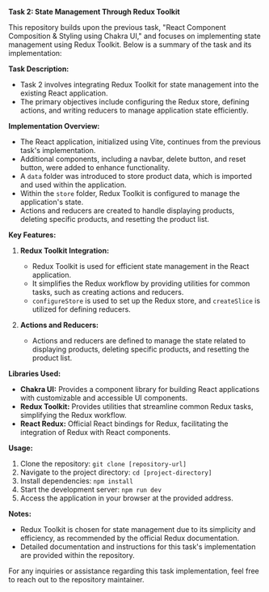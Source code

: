 **Task 2: State Management Through Redux Toolkit**

This repository builds upon the previous task, "React Component Composition & Styling using Chakra UI," and focuses on implementing state management using Redux Toolkit. Below is a summary of the task and its implementation:

**Task Description:**
- Task 2 involves integrating Redux Toolkit for state management into the existing React application.
- The primary objectives include configuring the Redux store, defining actions, and writing reducers to manage application state efficiently.

**Implementation Overview:**
- The React application, initialized using Vite, continues from the previous task's implementation.
- Additional components, including a navbar, delete button, and reset button, were added to enhance functionality.
- A `data` folder was introduced to store product data, which is imported and used within the application.
- Within the `store` folder, Redux Toolkit is configured to manage the application's state.
- Actions and reducers are created to handle displaying products, deleting specific products, and resetting the product list.

**Key Features:**
1. **Redux Toolkit Integration:**
   - Redux Toolkit is used for efficient state management in the React application.
   - It simplifies the Redux workflow by providing utilities for common tasks, such as creating actions and reducers.
   - `configureStore` is used to set up the Redux store, and `createSlice` is utilized for defining reducers.

2. **Actions and Reducers:**
   - Actions and reducers are defined to manage the state related to displaying products, deleting specific products, and resetting the product list.

**Libraries Used:**
- **Chakra UI:** Provides a component library for building React applications with customizable and accessible UI components.
- **Redux Toolkit:** Provides utilities that streamline common Redux tasks, simplifying the Redux workflow.
- **React Redux:** Official React bindings for Redux, facilitating the integration of Redux with React components.

**Usage:**
1. Clone the repository: `git clone [repository-url]`
2. Navigate to the project directory: `cd [project-directory]`
3. Install dependencies: `npm install`
4. Start the development server: `npm run dev`
5. Access the application in your browser at the provided address.

**Notes:**
- Redux Toolkit is chosen for state management due to its simplicity and efficiency, as recommended by the official Redux documentation.
- Detailed documentation and instructions for this task's implementation are provided within the repository.

For any inquiries or assistance regarding this task implementation, feel free to reach out to the repository maintainer.
